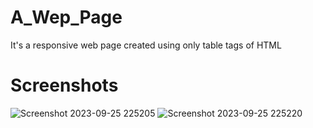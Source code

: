 # A_Wep_Page
It's a responsive web page created using only table tags of HTML
# Screenshots
![Screenshot 2023-09-25 225205](https://github.com/nm2028/A_Wep_Page/assets/59688833/b981d2ff-de7c-4a6d-a896-eb2606d74dd4) ![Screenshot 2023-09-25 225220](https://github.com/nm2028/A_Wep_Page/assets/59688833/4d2cf189-8f58-475e-b693-faaa908b0deb)
